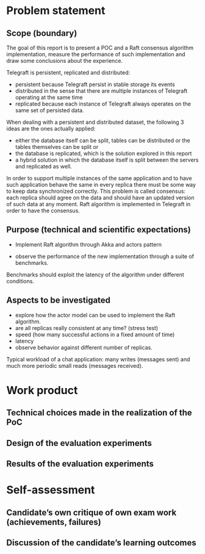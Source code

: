 [//]: # (Telegraft, distributed chat application)

# Problem statement

## Scope (boundary)

The goal of this report is to present a POC and a Raft consensus algorithm implementation, measure the performance of 
such implementation and draw some conclusions about the experience.

Telegraft is persistent, replicated and distributed:

- persistent because Telegraft persist in stable storage its events
- distributed in the sense that there are multiple instances of Telegraft operating at the same time
- replicated because each instance of Telegraft always operates on the same set of persisted data.

When dealing with a persistent and distributed dataset, the following 3 ideas are the ones actually applied:

- either the database itself can be split, tables can be distributed or the tables themselves can be split or
- the database is replicated, which is the solution explored in this report
- a hybrid solution in which the database itself is split between the servers and replicated as well.

In order to support multiple instances of the same application and to have such application behave the same in every
replica there must be some way to keep data synchronized correctly. This problem is called consensus: each replica
should agree on the data and should have an updated version of such data at any moment. 
Raft algorithm is implemented in Telegraft in order to have the consensus.

## Purpose (technical and scientific expectations)

 - Implement Raft algorithm through Akka and actors pattern

 - observe the performance of the new implementation through a suite of benchmarks.

Benchmarks should exploit the latency of the algorithm under different conditions.

## Aspects to be investigated

 - explore how the actor model can be used to implement the Raft algorithm.
 - are all replicas really consistent at any time? (stress test)
 - speed (how many successful actions in a fixed amount of time)
 - latency
 - observe behavior against different number of replicas.

Typical workload of a chat application: many writes (messages sent) and much more periodic small reads (messages received).

# Work product

## Technical choices made in the realization of the PoC

## Design of the evaluation experiments

## Results of the evaluation experiments

# Self-assessment

## Candidate’s own critique of own exam work (achievements, failures)

## Discussion of the candidate’s learning outcomes
